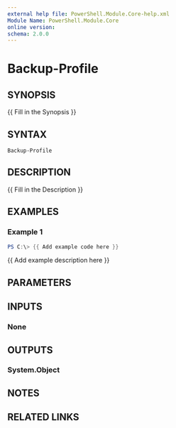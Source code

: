 ```yaml
---
external help file: PowerShell.Module.Core-help.xml
Module Name: PowerShell.Module.Core
online version:
schema: 2.0.0
---
```


# Backup-Profile

## SYNOPSIS
{{ Fill in the Synopsis }}

## SYNTAX

```
Backup-Profile
```

## DESCRIPTION
{{ Fill in the Description }}

## EXAMPLES

### Example 1
```powershell
PS C:\> {{ Add example code here }}
```

{{ Add example description here }}

## PARAMETERS

## INPUTS

### None

## OUTPUTS

### System.Object
## NOTES

## RELATED LINKS
